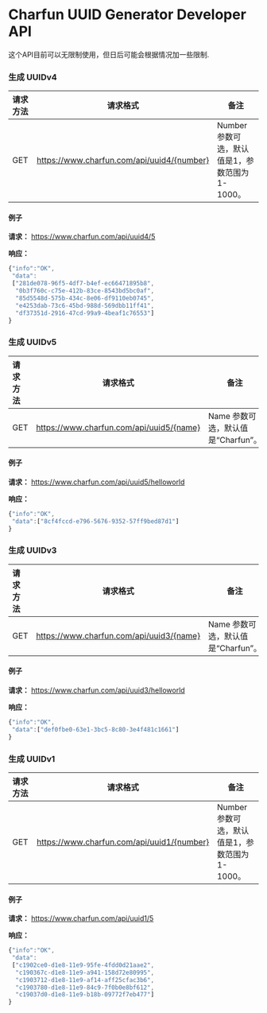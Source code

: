 # Charfun UUID Generator Developer API

这个API目前可以无限制使用，但日后可能会根据情况加一些限制.

### 生成 UUIDv4

| **请求方法** | 请求格式                                   | **备注**                                       |
| :----------- | ------------------------------------------ | ---------------------------------------------- |
| GET          | https://www.charfun.com/api/uuid4/{number} | Number参数可选，默认值是1，参数范围为 1-1000。 |

#### 例子

**请求：** https://www.charfun.com/api/uuid4/5  

**响应：**

```javascript
{"info":"OK",
 "data":
 ["281de078-96f5-4df7-b4ef-ec66471895b8",
  "0b3f760c-c75e-412b-83ce-8543bd5bc0af",
  "85d5548d-575b-434c-8e06-df9110eb0745",
  "e4253dab-73c6-45bd-988d-569dbb11ff41",
  "df37351d-2916-47cd-99a9-4beaf1c76553"]
}
```

### 生成 UUIDv5

| **请求方法** | **请求格式**                             | **备注**                           |
| :----------- | ---------------------------------------- | ---------------------------------- |
| GET          | https://www.charfun.com/api/uuid5/{name} | Name 参数可选，默认值是“Charfun”。 |

#### 例子

**请求：** https://www.charfun.com/api/uuid5/helloworld  

**响应：**

```javascript
{"info":"OK",
 "data":["8cf4fccd-e796-5676-9352-57ff9bed87d1"]
}
```

### 生成 UUIDv3

| **请求方法** | **请求格式**                             | **备注**                           |
| :----------- | ---------------------------------------- | ---------------------------------- |
| GET          | https://www.charfun.com/api/uuid3/{name} | Name 参数可选，默认值是“Charfun”。 |

#### 例子

**请求：** https://www.charfun.com/api/uuid3/helloworld  

**响应：**

```javascript
{"info":"OK",
 "data":["def0fbe0-63e1-3bc5-8c80-3e4f481c1661"]
}
```
### 生成 UUIDv1

| **请求方法** | **请求格式**                               | **备注**                                       |
| :----------- | ------------------------------------------ | ---------------------------------------------- |
| GET          | https://www.charfun.com/api/uuid1/{number} | Number参数可选，默认值是1，参数范围为 1-1000。 |

#### 例子

**请求：** https://www.charfun.com/api/uuid1/5  

**响应：**

```javascript
{"info":"OK",
 "data":
 ["c1902ce0-d1e8-11e9-95fe-4fdd0d21aae2",
  "c190367c-d1e8-11e9-a941-158d72e80995",
  "c1903712-d1e8-11e9-af14-aff25cfac3b6",
  "c1903780-d1e8-11e9-84c9-7f0b0e8bf612",
  "c19037d0-d1e8-11e9-b18b-09772f7eb477"]
}
```
